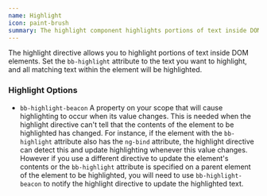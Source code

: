 ```yaml
---
name: Highlight
icon: paint-brush
summary: The highlight component highlights portions of text inside DOM elements.
---
```


The highlight directive allows you to highlight portions of text inside DOM elements. Set the `bb-highlight` attribute to the text you want to highlight, and all matching text within the element will be highlighted.

### Highlight Options ###

- `bb-highlight-beacon` A property on your scope that will cause highlighting to occur when its value changes. This is needed when the highlight directive can't tell that the contents of the element to be highlighted has changed. For instance, if the element with the `bb-highlight` attribute also has the `ng-bind` attribute, the highlight directive can detect this and update highlighting whenever this value changes. However if you use a different directive to update the element's contents or the `bb-highlight` attribute is specified on a parent element of the element to be highlighted, you will need to use `bb-highlight-beacon` to notify the highlight directive to update the highlighted text.